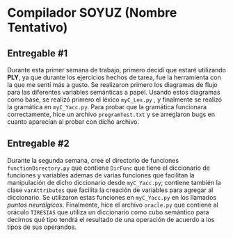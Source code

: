 # Compilador SOYUZ (Nombre Tentativo)

## Entregable #1

Durante esta primer semana de trabajo, primero decidí que estaré utilizando **PLY**, ya que durante los ejercicios hechos de tarea, fue la herramienta con la que me sentí más a gusto. Se realizaron primero los diagramas de flujo para las diferentes variables semánticas a papel. Usando estos diagramas como base, se realizó primero el léxico `myC_Lex.py` , y finalmente se realizó la gramática en `myC_Yacc.py`. Para probar que la gramática funcionara correctamente, hice un archivo `programTest.txt` y se arreglaron bugs en cuanto aparecían al probar con dicho archivo.

## Entregable #2

Durante la segunda semana, cree el directorio de funciones `functionDirectory.py` que contiene `DirFunc` que tiene el diccionario de funciones y variables ademas de varias funciones que facilitan la manipulación de dicho diccionario desde `myC_Yacc.py`; contiene también la clase `varAttributes` que facilita la creación de variables para agregar al diccionario. Se utilizaron estas funciones en `myC_Yacc.py` en los llamados _puntos neurálgicos_. Finalmente, hice el archivo `oracle.py` que contiene al oráculo `TIRESIAS` que utiliza un diccionario como cubo semántico para decirnos qué tipo tendrá el resultado de una operación de acuerdo a los tipos de sus operandos.